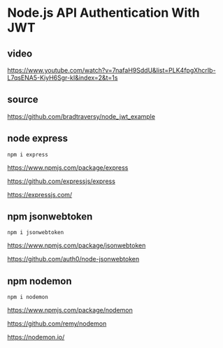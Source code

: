 # Node.js API Authentication With JWT

## video

<https://www.youtube.com/watch?v=7nafaH9SddU&list=PLK4fpgXhcrIb-L7qsENA5-KiyH6Sgr-kI&index=2&t=1s>

## source

<https://github.com/bradtraversy/node_jwt_example>

## node express

`npm i express`

<https://www.npmjs.com/package/express>

<https://github.com/expressjs/express>

<https://expressjs.com/>

## npm jsonwebtoken

`npm i jsonwebtoken`

<https://www.npmjs.com/package/jsonwebtoken>

<https://github.com/auth0/node-jsonwebtoken>

## npm nodemon

`npm i nodemon`

<https://www.npmjs.com/package/nodemon>

<https://github.com/remy/nodemon>

<https://nodemon.io/>
